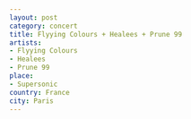 ```yaml
---
layout: post
category: concert
title: Flyying Colours + Healees + Prune 99
artists: 
- Flyying Colours
- Healees
- Prune 99
place: 
- Supersonic
country: France
city: Paris
---
```


